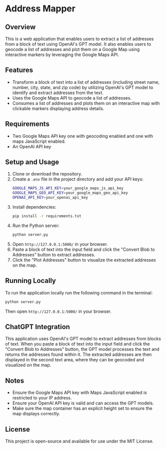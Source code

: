 # Address Mapper

## Overview

This is a web application that enables users to extract a list of addresses from a block of text using OpenAI's GPT model. It also enables users to geocode a list of addresses and plot them on a Google Map using interactive markers by leveraging the Google Maps API.

## Features

- Transform a block of text into a list of addresses (including street name, number, city, state, and zip code) by utilizing OpenAI's GPT model to identify and extract addresses from the text.
- Uses the Google Maps API to geocode a list of addresses.
- Consumes a list of addresses and plots them on an interactive map with clickable markers displaying address details.

## Requirements

- Two Google Maps API key one with geocoding enabled and one with maps JavaScript enabled.
- An OpenAI API key

## Setup and Usage

1. Clone or download the repository.
2. Create a `.env` file in the project directory and add your API keys:
   ```bash
   GOOGLE_MAPS_JS_API_KEY=your_google_maps_js_api_key
   GOOGLE_MAPS_GEO_API_KEY=your_google_maps_geo_api_key
   OPENAI_API_KEY=your_openai_api_key
   ```
3. Install dependencies:
   ```sh
   pip install -r requirements.txt
   ```
4. Run the Python server:
   ```sh
   python server.py
   ```
5. Open `http://127.0.0.1:5000/` in your browser.
6. Paste a block of text into the input field and click the "Convert Blob to Addresses" button to extract addresses.
7. Click the "Plot Addresses" button to visualize the extracted addresses on the map.

## Running Locally

To run the application locally run the following command in the terminal:

```sh
python server.py
```

Then open `http://127.0.0.1:5000/` in your browser.

## ChatGPT Integration

This application uses OpenAI's GPT model to extract addresses from blocks of text. When you paste a block of text into the input field and click the "Convert Blob to Addresses" button, the GPT model processes the text and returns the addresses found within it. The extracted addresses are then displayed in the second text area, where they can be geocoded and visualized on the map.

## Notes

- Ensure the Google Maps API key with Maps JavaScript enabled is restricted to your IP address.
- Ensure your OpenAI API key is valid and can access the GPT models.
- Make sure the map container has an explicit height set to ensure the map displays correctly.

## License

This project is open-source and available for use under the MIT License.
